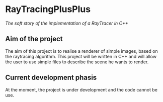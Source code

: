 # RayTracingPlusPlus
*The soft story of the implementation of a RayTracer in C++*

## Aim of the project

The aim of this project is to realise a renderer of simple images, based on the raytracing algorithm. This project will be written in C++ and will allow the user to use simple files to describe the scene he wants to render.

## Current development phasis

At the moment, the project is under development and the code cannot be use.
